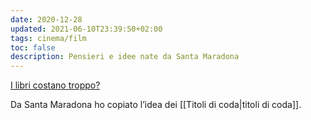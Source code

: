 ```yaml
---
date: 2020-12-28
updated: 2021-06-10T23:39:50+02:00
tags: cinema/film
toc: false
description: Pensieri e idee nate da Santa Maradona
---
```

[I libri costano troppo?](https://www.ciwati.it/2020/12/27/libri-costano-ovvero-della-circolazione/ '«I libri costano troppo?» ovvero della “circolazione”')

Da Santa Maradona ho copiato l’idea dei [[Titoli di coda|titoli di coda]].
